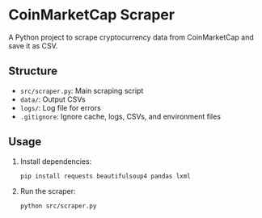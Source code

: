 # CoinMarketCap Scraper

A Python project to scrape cryptocurrency data from CoinMarketCap and save it as CSV.

## Structure
- `src/scraper.py`: Main scraping script
- `data/`: Output CSVs
- `logs/`: Log file for errors
- `.gitignore`: Ignore cache, logs, CSVs, and environment files

## Usage
1. Install dependencies:
   ```bash
   pip install requests beautifulsoup4 pandas lxml
   ```
2. Run the scraper:
   ```bash
   python src/scraper.py
   ```
